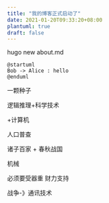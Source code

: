 ```yaml
---
title: "我的博客正式启动了"
date: 2021-01-20T09:33:20+08:00
plantuml: true
draft: false
---
```


hugo new about.md

```plantuml
@startuml
Bob -> Alice : hello
@enduml
```
一颗种子

逻辑推理+科学技术

+计算机

人口普查

诸子百家 + 春秋战国

机械

必须要受器重 财力支持

战争-》通讯技术

